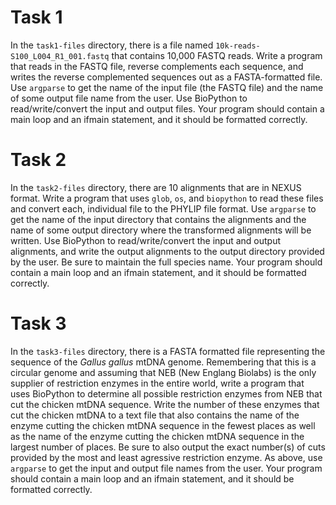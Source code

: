 # Task 1

In the `task1-files` directory, there is a file named `10k-reads-S100_L004_R1_001.fastq` that contains 10,000 FASTQ reads. Write a program that reads in the FASTQ file, reverse complements each sequence, and writes the reverse complemented sequences out as a FASTA-formatted file. Use `argparse` to get the name of the input file (the FASTQ file) and the name of some output file name from the user.  Use BioPython to read/write/convert the input and output files.  Your program should contain a main loop and an ifmain statement, and it should be formatted correctly.


# Task 2

In the `task2-files` directory, there are 10 alignments that are in NEXUS format.  Write a program that uses `glob`, `os`, and `biopython` to read these files and convert each, individual file to the PHYLIP file format. Use `argparse` to get the name of the input directory that contains the alignments and the name of some output directory where the transformed alignments will be written.  Use BioPython to read/write/convert the input and output alignments, and write the output alignments to the output directory provided by the user.  Be sure to maintain the full species name. Your program should contain a main loop and an ifmain statement, and it should be formatted correctly.


# Task 3

In the `task3-files` directory, there is a FASTA formatted file representing the sequence of the _Gallus gallus_ mtDNA genome.  Remembering that this is a circular genome and assuming that NEB (New Englang Biolabs) is the only supplier of restriction enzymes in the entire world, write a program that uses BioPython to determine all possible restriction enzymes from NEB that cut the chicken mtDNA sequence.  Write the number of these enzymes that cut the chicken mtDNA to a text file that also contains the name of the enzyme cutting the chicken mtDNA sequence in the fewest places as well as the name of the enzyme cutting the chicken mtDNA sequence in the largest number of places.  Be sure to also output the exact number(s) of cuts provided by the most and least agressive restriction enzyme.  As above, use `argparse` to get the input and output file names from the user. Your program should contain a main loop and an ifmain statement, and it should be formatted correctly.
